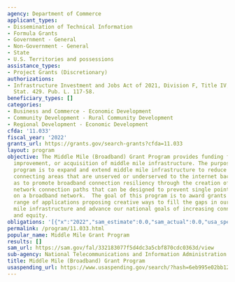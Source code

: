 ```yaml
---
agency: Department of Commerce
applicant_types:
- Dissemination of Technical Information
- Formula Grants
- Government - General
- Non-Government - General
- State
- U.S. Territories and possessions
assistance_types:
- Project Grants (Discretionary)
authorizations:
- Infrastructure Investment and Jobs Act of 2021, Division F, Title IV, 60401. 135
  Stat. 429. Pub. L. 117-58.
beneficiary_types: []
categories:
- Business and Commerce - Economic Development
- Community Development - Rural Community Development
- Regional Development - Economic Development
cfda: '11.033'
fiscal_year: '2022'
grants_url: https://grants.gov/search-grants?cfda=11.033
layout: program
objective: The Middle Mile (Broadband) Grant Program provides funding for the construction,
  improvement, or acquisition of middle mile infrastructure. The purpose of the grant
  program is to expand and extend middle mile infrastructure to reduce the cost of
  connecting areas that are unserved or underserved to the internet backbone, as well
  as to promote broadband connection resiliency through the creation of alternative
  network connection paths that can be designed to prevent single points of failure
  on a broadband network.  The goal of this program is to award grants to a broad
  range of applications proposing creative ways to fill the gaps in our nation’s middle
  mile infrastructure and advance our national goals of increasing connectivity, affordability,
  and equity.
obligations: '[{"x":"2022","sam_estimate":0.0,"sam_actual":0.0,"usa_spending_actual":0.0},{"x":"2023","sam_estimate":930021354.0,"sam_actual":0.0,"usa_spending_actual":979998024.84},{"x":"2024","sam_estimate":49976671.0,"sam_actual":0.0,"usa_spending_actual":-14652420.23}]'
permalink: /program/11.033.html
popular_name: Middle Mile Grant Program
results: []
sam_url: https://sam.gov/fal/332183077f5d4dc3a5cbf870cdc0363d/view
sub-agency: National Telecommunications and Information Administration
title: Middle Mile (Broadband) Grant Program
usaspending_url: https://www.usaspending.gov/search/?hash=6eb995e02bb12324be7be91e629de4c4
---
```

